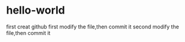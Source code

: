 # hello-world
first creat github
first modify the file,then commit it
second modify the file,then commit it
